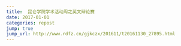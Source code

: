 ```yaml
---
title:  昆仑学院学术活动周之英文辩论赛
date: 2017-01-01
categories: repost
jump: true
jump_url: http://www.rdfz.cn/gjkczx/201611/t20161130_27895.html
---
```


